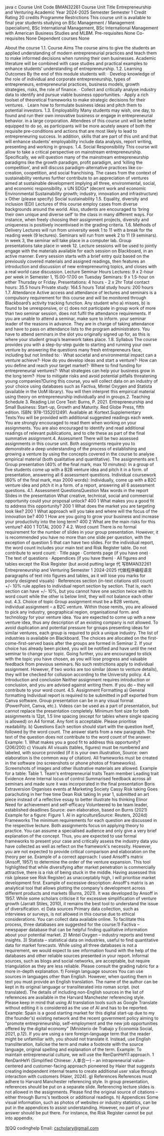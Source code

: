 java c Course Unit Code BMAN32261 Course Unit Title Entrepreneurship and Venturing Academic Year 2024-2025 Semester Semester 1 Credit Rating 20 credits Programme Restrictions
This course unit is available to final year students studying on BSc Management / Management (specialism), BSc International Management, BSc International Management with American Business Studies and MLBM. Pre-requisites None Co-requisites None Dependent courses None

About the course 1.1. Course Aims
The course aims to give the students an applied understanding of modern entrepreneurial practices and teach them to make informed decisions when running their own businesses. Academic literature will be combined with case studies and practical examples to enhance students’ understanding of entrepreneurship. 1.2. Learning Outcomes By the end of this module students will: · Develop knowledge of the role of individual and corporate entrepreneurship, types of entrepreneurs, entrepreneurial practices, business models, growth strategies, risks, the role of finance. · Collect and critically analyse industry data to identify and pursue viable business opportunities. · Apply a rich toolset of theoretical frameworks to make strategic decisions for their ventures. · Learn how to formulate business ideas and pitch them to potential investors. 1.3. Employability Many students may wish, one day, to found and run their own innovative business or engage in entrepreneurial behavior. in a large corporation. Attendees of this course unit will be better equipped to do so, as participants will be more acutely aware of both the requisite pre-conditions and actions that are most likely to lead to entrepreneuring success. In addition, skills that are part of this unit and that will enhance students’ employability include data analysis, report writing, presenting and working in groups. 1.4. Social Responsibility This course will allow to take a critical perspective on mainstream entrepreneurship. Specifically, we will question many of the mainstream entrepreneurship paradigms like the growth paradigm, profit paradigm, and ‘killing the competition’, and will discuss paradigm-alternative practices like co-creation, coopetition, and social franchising. The cases from the context of sustainability ventures further contribute to an appreciation of ventures aimed at sustainable development implying all three, environmental, social, and economic responsibility. x UN SDGs* (decent work and economic Environmental Sustainability growth; industry, innovation and infrastructure) x Other (please specify) Social sustainability 1.5. Equality, diversity and inclusion (EDI) Lectures of this course employ cases from diverse backgrounds around the world. Also, students are encouraged to ‘bring their own unique and diverse self’ to the class in many different ways. For instance, when freely choosing their assignment projects, diversity and uniqueness is positively incentivised in the grading criteria. 1.6. Methods of Delivery Lectures will run from university week 1 to 11 with a break for the reading week (9 lectures). Seminars will run from week 2 to 11 (9 seminars). In week 3, the seminar will take place in a computer lab. Group presentations take place in week 12. Lecture sessions will be used to jointly engage with the materials available for each session on Blackboard, in an active manner. Every session starts with a brief entry quiz based on the previously covered materials and assigned readings, then features an introduction and discussion of new entrepreneuring topics, and closes with a real world case discussion. Lecture Seminar Hours Lectures: 9 x 2-hour per week in Semester 1, 15.00-17.00 on Tuesday Seminars: 9 x 1.5-hour on either Thursday or Friday. Presentations: 4 hours - 2 x 2hr Total contact hours: 35.5 hours Private study: 164.5 hours Total study hours: 200 hours 1.7. Attendance Active access and attendance of lectures and seminars is a compulsory requirement for this course and will be monitored through Blackboard’s activity tracking function. Any student who a) misses, b) is found to be unresponsive, or c) does not participate in group work of more than two seminar session, does not fulfil the attendance requirements. If you are unable to attend a seminar, make sure to inform. your seminar leader of the reasons in advance. They are in charge of taking attendance and have to pass on attendance lists to the program administrators. You have to attend seminars in the slot you originally signed up for, as this is where your student group’s teamwork takes place. 1.8. Syllabus The course provides you with a step-by-step guide to starting and running your own venture by answering the questions many fresh entrepreneurs face, including but not limited to: · What societal and environmental impact can a venture achieve?· How do you develop ideas and start a venture?· How can you define and reach your target market?· Where to find funding for entrepreneurial ventures?· What strategies can help your business grow in the long term?· How to mitigate risks and avoid potential pitfalls threatening young companies?During this course, you will collect data on an industry of your choice using databases such as Factiva, Mintel Oxygen and Statista (available in the UoM library). You will then interpret this empirical material using theory on entrepreneurship individually and in groups.2. Teaching Schedule 3. Reading List Core Text: Burns, P. 2021. Entrepreneurship and Small Business: Start-up, Growth and Maturity. Red Globe Press, fifth edition. ISBN: 978-1352012491. Available at: Kortext.Supplementary Texts:You will be provided with additional suggested readings each week. You are strongly encouraged to read them when working on your assignments. You are also encouraged to identify and read additional readings of relevant publications, and to cite these as part of the final summative assignment.4. Assessment There will be two assessed assignments in this course unit. Both assignments require you to demonstrate a deep understanding of the process of establishing and growing a venture by using the concepts covered in the course to analyse empirical material (both qualitative and quantitative). The assignments are:1. Group presentation (40% of the final mark, max 10 minutes): In a group of five students come up with a B2B venture idea and pitch it in a form. of presentation, answering all 6 assessment questions.
Individual coursework (60% of the final mark, max 2000 words): Individually, come up with a B2C venture idea and pitch it in a form. of a report, answering all 6 assessment questions. 4.1. Assessment QuestionsQuestion Max words in the report Slides in the presentation
What creative, technical, social and commercial opportunity could your proposal unlock? 400 1
What makes you a good fit to address this opportunity? 200 1
What does the market you are targeting look like? 200 1
What approach will you take and where will the focus of the innovation be? 400 1
How are you going to grow your business and increase your productivity into the long term? 400 2
What are the main risks for this venture? 400 1 TOTAL 2000 7 4.2. Word count
There is no formal requirement for the number of slides in your group presentation. However, it is recommended you have no more than one slide per question, with the exception of question 5 that can have two slides. For the individual report, the word count includes your main text and Risk Register table. Do not contribute to word count: · Title page · Contents page (if you have one) · The text of questions · Appendices (if you have them) · All figures and tables except the Risk Register (but avoid putting large 代 写BMAN32261 Entrepreneurship and Venturing Semester 1 2024-2025 代做程序编程语言paragraphs of text into figures and tables, as it will lose you marks for poorly designed visuals) · References section (in-text citations still count) +/- 10% rule applies to individual report section by section. That is, each section can have +/- 10%, but you cannot have one section twice with its word count while the other is below limit, they will not balance each other out. 4.3. Choice of topic Group assignment must be a B2B venture, individual assignment – a B2C venture. Within those remits, you are allowed to pick any industry, geographical region, organisational form. and technology for your venture idea. You are expected to come up with a new venture idea, thus any description of an existing company is not allowed. To avoid duplication and potential pressure for groups presenting ideas for similar ventures, each group is required to pick a unique industry. The list of industries is available on Blackboard. The choices are allocated on the first-come-first-served basis after the groups are formed in Seminar 2. If your choice has already been picked, you will be notified and have until the next seminar to change your topic. Going further, you are encouraged to stick with the topic you have chosen, as you will lose progress and valuable feedback from previous seminars. No such restrictions apply to individual assignment. However, if two works are too similar (down to venture details), they will be checked for collusion according to the University policy. 4.4. Introduction and conclusion Neither assignment requires introduction or conclusion, and you are advised against writing them. If you do – they will contribute to your word count. 4.5. Assignment Formatting a) General formatting Individual report is required to be submitted in pdf exported from Canva software. Group presentation can be in any visual format (PowerPoint, Canva, etc.). Videos can be used as a part of presentation, but cannot replace the presentation completely. Minimum font size for both assignments is 12pt, 1.5 line spacing (except for tables where single spacing is allowed) on A4 format. Any font is acceptable. Please prioritise readability. b) Questions Each section should start with the question itself, followed by the word count. The answer starts from a new paragraph. The text of the question does not contribute to the word count of the answer.
Example: 1. What makes you a good fit to address this opportunity? (206/200) c) Visuals All visuals (tables, figures) must be numbered and labeled, with source provided (if it is your own illustration, Source: own elaboration is the common way of citation). All frameworks must be created in the software (no screenshots or phone photos of frameworks). Screenshots of images and other illustrative materials are allowed.
Example for a table: Table 1. Team's entrepreneurial traits Team member Leading trait Evidence Anne Internal locus of control Summarised feedback across all seminars and made sure it was incorporated in the final presentation Boris Extraversion Organises events at Marketing Society Cassy Risk taking Goes parachuting in her free time Dean Risk taking In year 1, submitted an art piece instead of a reflective essay to better illustrate his thinking Elinor Need for achievement and self-efficacy Volunteered to be team leader, established deadlines Source: own elaboration, based on Burns (2021) Example for a figure: Figure 1. AI in agricultureSource: Reuters, 2024d) Frameworks The minimum requirements for each question are discussed in the respective lecture. Both assignments focus on applying theory to practice. You can assume a specialised audience and only give a very brief explanation of the concept. Thus, you are expected to use formal frameworks to present your case and critically assess the industry data you have collected as well as reflect on the framework's necessity. However, you are not expected to provide critical comparison and elaboration on the theory per se.
Example of a correct approach: I used Ansoff's matrix (Ansoff, 1957) to determine the order of the venture expansion. This tool highlighted that while diversifying after market penetration is commercially attractive, there is a risk of being stuck in the middle. Having assessed this risk (please see Risk Register) as unacceptably high, I will prioritise market development first. Example of excessive description: Ansoff's matrix is an analytical tool that allows plotting the company's development across different products and markets (Burns, 2021). It was developed by Ansoff in 1957. While some scholars criticise it for excessive simplification of venture growth (Jarratt Stiles, 2010), it remains the best tool to understand the issue of diversification. e) Data sources Primary data collection, such as interviews or surveys, is not allowed in this course due to ethical considerations. You can collect data available online. To facilitate this process, three databases are suggested for the course:1) Factiva – newspaper database that can be helpful finding qualitative information about your potential market. 2) Mintel Oxygen – industry reports and trend insights. 3) Statista – statistical data on industries, useful to find quantitative data for market forecasts. While using all three databases is not a requirement, we would expect to see information found with the help of the databases and other reliable sources presented in your report. Informal sources, such as blogs and social networks, are acceptable, but require triangulation as they are less reliable. Please consult the grading rubric for a more in-depth explanation. f) Foreign language sources You can use sources in languages other than English. However, when quoting them in text you must provide an English translation. The name of the author can be kept in its original language or transliterated into roman script. (not translated). The details of including non-English sources in the list of references are available in the Harvard Manchester referencing style. Please keep in mind that using AI translation tools such as Google Translate without editing it is considered as the use of AI and has to be reported.
Example: Spain is a good starting market for this digital start-up due to my (the founder's) existing network and the recent government policy aiming to "promote entrepreneurship, self-employment and the new job opportunities offered by the digital economy" (Ministerio de Trabajo y Economía Social, 2021, p.12). If you are using a rare foreign-language term that the reader might be unfamiliar with, you should not translate it. Instead, use English transliteration, italicise the term and make a footnote with the source language, original spelling and explanation of the term.
Example: To maintain entrepreneurial culture, we will use the RenDanHeYi1 approach.
1 RenDanHeYi (Simplified Chinese: 人单合一) – an intrapreneurial value-centered and customer-facing approach pioneered by Haier that suggests creating independent internal teams to create additional user value through interaction with customers (Haier, 2024). g) References References must adhere to Harvard Manchester referencing style. In group presentation, references should be put on a separate slide. Referencing lecture slides is not allowed in the assignments. Please find the original source of citations – either through Burns's textbook or additional readings. h) Appendices Some visual information, such as photos of websites or industry statistics, can be put in the appendices to assist understanding. However, no part of your answer should be put there. For instance, the Risk Register cannot be put into appendix.

加QQ codinghelp Email: cscholary@gmail.com
